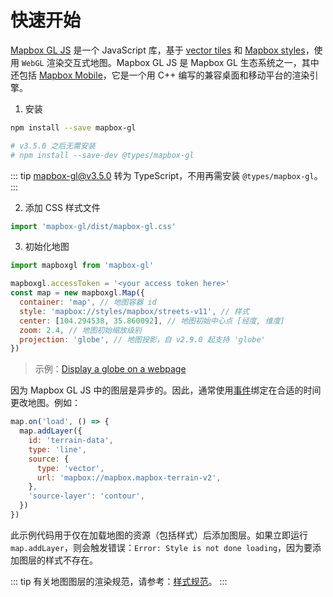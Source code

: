 # 快速开始

[Mapbox GL JS](https://docs.mapbox.com/mapbox-gl-js/api/) 是一个 JavaScript 库，基于 [vector tiles](https://docs.mapbox.com/help/glossary/vector-tiles/) 和 [Mapbox styles](https://docs.mapbox.com/mapbox-gl-js/style-spec/)，使用 `WebGL` 渲染交互式地图。Mapbox GL JS 是 Mapbox GL 生态系统之一，其中还包括 [Mapbox Mobile](https://www.mapbox.com/mobile/)，它是一个用 C++ 编写的兼容桌面和移动平台的渲染引擎。

1. 安装

```bash
npm install --save mapbox-gl

# v3.5.0 之后无需安装
# npm install --save-dev @types/mapbox-gl
```

::: tip
[mapbox-gl@v3.5.0](https://github.com/mapbox/mapbox-gl-js/releases/tag/v3.5.0) 转为 TypeScript，不用再需安装 `@types/mapbox-gl`。
:::

2. 添加 CSS 样式文件

```js
import 'mapbox-gl/dist/mapbox-gl.css'
```

3. 初始化地图

```js
import mapboxgl from 'mapbox-gl'

mapboxgl.accessToken = '<your access token here>'
const map = new mapboxgl.Map({
  container: 'map', // 地图容器 id
  style: 'mapbox://styles/mapbox/streets-v11', // 样式
  center: [104.294538, 35.860092], // 地图初始中心点 [经度, 维度]
  zoom: 2.4, // 地图初始缩放级别
  projection: 'globe', // 地图投影，自 v2.9.0 起支持 'globe'
})
```

<ClientOnly>
  <common-code-view name="starter-globe"/>
</ClientOnly>

> 示例：[Display a globe on a webpage](https://docs.mapbox.com/mapbox-gl-js/example/simple-map/)

因为 Mapbox GL JS 中的图层是异步的。因此，通常使用[事件](https://docs.mapbox.com/mapbox-gl-js/api/map/#map-events)绑定在合适的时间更改地图。例如：

```js
map.on('load', () => {
  map.addLayer({
    id: 'terrain-data',
    type: 'line',
    source: {
      type: 'vector',
      url: 'mapbox://mapbox.mapbox-terrain-v2',
    },
    'source-layer': 'contour',
  })
})
```

此示例代码用于仅在加载地图的资源（包括样式）后添加图层。如果立即运行 `map.addLayer`，则会触发错误：`Error: Style is not done loading`，因为要添加图层的样式不存在。

::: tip
有关地图图层的渲染规范，请参考：[样式规范](/mapbox-gl-js-cookbook/style-spec/)。
:::
